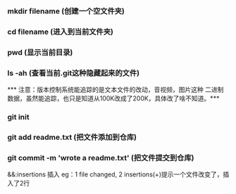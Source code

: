 <!-- 1创建目录 -->
### mkdir filename (创建一个空文件夹)
### cd  filename   (进入到当前文件夹)
### pwd  (显示当前目录)
### ls -ah (查看当前.git这种隐藏起来的文件)

*** 注意：版本控制系统能追踪的是文本文件的改动，音视频，图片这种
二进制数据，虽然能追踪，也只是知道从100K改成了200K，具体改了啥不知道。***
<!-- 2GIT初始化 -->
### git init 

<!-- 3把文件交给GIT管理 -->
### git add readme.txt (把文件添加到仓库)
### git commit -m 'wrote a readme.txt' (把文件提交到仓库)

&&:insertions 插入 eg：1 file changed, 2 insertions(+)提示一个文件改变了，插入了2行
